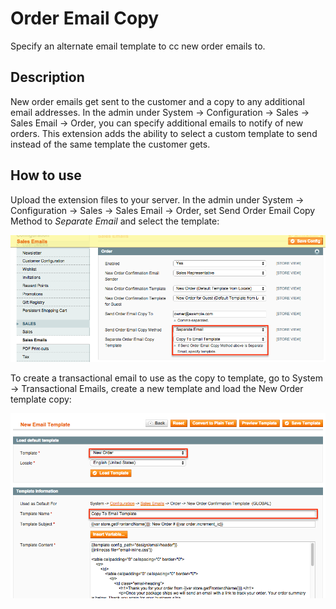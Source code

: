 Order Email Copy
==================
Specify an alternate email template to cc new order emails to.

Description
-----------
New order emails get sent to the customer and a copy to any additional 
email addresses. In the admin under System -> Configuration -> Sales -> 
Sales Email -> Order, you can specify additional emails to notify of 
new orders. This extension adds the ability to select a custom template 
to send instead of the same template the customer gets.


How to use
----------

Upload the extension files to your server. In the admin under 
System -> Configuration -> Sales -> Sales Email -> Order, 
set Send Order Email Copy Method to *Separate Email* and select the 
template:

<img src="md/configuration.png" />

To create a transactional email to use as the copy to template, go to 
System -> Transactional Emails, create a new template and load the New 
Order template copy:

<img src="md/template.png" />
